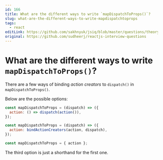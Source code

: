 ```yaml
---
id: 166
title: What are the different ways to write `mapDispatchToProps()`?
slug: what-are-the-different-ways-to-write-mapdispatchtoprops
tags:
  - react
editLink: https://github.com/sakhnyuk/jsiq/blob/master/questions/theory/react/166.md
original: https://github.com/sudheerj/reactjs-interview-questions
---
```


# What are the different ways to write `mapDispatchToProps()`?

There are a few ways of binding _action creators_ to `dispatch()` in `mapDispatchToProps()`.

Below are the possible options:

```javascript
const mapDispatchToProps = (dispatch) => ({
  action: () => dispatch(action()),
});
```

```javascript
const mapDispatchToProps = (dispatch) => ({
  action: bindActionCreators(action, dispatch),
});
```

```javascript
const mapDispatchToProps = { action };
```

The third option is just a shorthand for the first one.